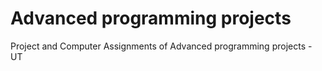 # Advanced programming projects
Project and Computer Assignments of Advanced programming projects - UT 
